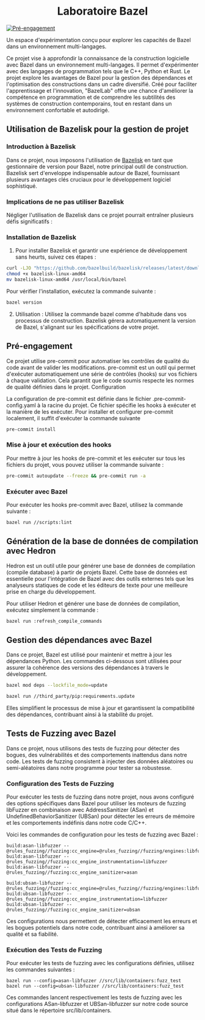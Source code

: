 
<h1 align="center">Laboratoire Bazel</h1>

[![Pré-engagement](https://github.com/ThibFrgsGmz/BazelLab/actions/workflows/pre_commit.yaml/badge.svg)](https://github.com/ThibFrgsGmz/BazelLab/actions/workflows/pre_commit.yaml)

Un espace d'expérimentation conçu pour explorer les capacités de Bazel dans un environnement multi-langages.

Ce projet vise à approfondir la connaissance de la construction logicielle avec Bazel dans un environnement multi-langages. Il permet d'expérimenter avec des langages de programmation tels que le C++, Python et Rust. Le projet explore les avantages de Bazel pour la gestion des dépendances et l'optimisation des constructions dans un cadre diversifié. Créé pour faciliter l'apprentissage et l'innovation, "BazelLab" offre une chance d'améliorer la compétence en programmation et de comprendre les subtilités des systèmes de construction contemporains, tout en restant dans un environnement confortable et autodirigé.

## Utilisation de Bazelisk pour la gestion de projet

### Introduction à Bazelisk

Dans ce projet, nous imposons l'utilisation de [Bazelisk](https://github.com/bazelbuild/bazelisk) en tant que gestionnaire de version pour Bazel, notre principal outil de construction. Bazelisk sert d'enveloppe indispensable autour de Bazel, fournissant plusieurs avantages clés cruciaux pour le développement logiciel sophistiqué.

### Implications de ne pas utiliser Bazelisk

Négliger l'utilisation de Bazelisk dans ce projet pourrait entraîner plusieurs défis significatifs :

### Installation de Bazelisk

1. Pour installer Bazelisk et garantir une expérience de développement sans heurts, suivez ces étapes :

```sh
curl -LJO "https://github.com/bazelbuild/bazelisk/releases/latest/download/bazelisk-linux-amd64"
chmod +x bazelisk-linux-amd64
mv bazelisk-linux-amd64 /usr/local/bin/bazel
```

Pour vérifier l'installation, exécutez la commande suivante :

```sh
bazel version
```

2. Utilisation :
Utilisez la commande bazel comme d'habitude dans vos processus de construction.
Bazelisk gérera automatiquement la version de Bazel, s'alignant sur les spécifications de votre projet.


## Pré-engagement

Ce projet utilise pre-commit pour automatiser les contrôles de qualité du code avant de valider les modifications. pre-commit est un outil qui permet d'exécuter automatiquement une série de contrôles (hooks) sur vos fichiers à chaque validation. Cela garantit que le code soumis respecte les normes de qualité définies dans le projet.
Configuration

La configuration de pre-commit est définie dans le fichier .pre-commit-config.yaml à la racine du projet. Ce fichier spécifie les hooks à exécuter et la manière de les exécuter. Pour installer et configurer pre-commit localement, il suffit d'exécuter la commande suivante

```sh
pre-commit install
```

### Mise à jour et exécution des hooks

Pour mettre à jour les hooks de pre-commit et les exécuter sur tous les fichiers du projet, vous pouvez utiliser la commande suivante :

```sh
pre-commit autoupdate --freeze && pre-commit run -a
```

### Exécuter avec Bazel

Pour exécuter les hooks pre-commit avec Bazel, utilisez la commande suivante :

```sh
bazel run //scripts:lint
```

## Génération de la base de données de compilation avec Hedron

Hedron est un outil utile pour générer une base de données de compilation (compile database) à partir de projets Bazel. Cette base de données est essentielle pour l'intégration de Bazel avec des outils externes tels que les analyseurs statiques de code et les éditeurs de texte pour une meilleure prise en charge du développement.

Pour utiliser Hedron et générer une base de données de compilation, exécutez simplement la commande :

```sh
bazel run :refresh_compile_commands
```

## Gestion des dépendances avec Bazel

Dans ce projet, Bazel est utilisé pour maintenir et mettre à jour les dépendances Python. Les commandes ci-dessous sont utilisées pour assurer la cohérence des versions des dépendances à travers le développement.


```sh
bazel mod deps --lockfile_mode=update
```

```sh
bazel run //third_party/pip:requirements.update
```

Elles simplifient le processus de mise à jour et garantissent la compatibilité des dépendances, contribuant ainsi à la stabilité du projet.


## Tests de Fuzzing avec Bazel

Dans ce projet, nous utilisons des tests de fuzzing pour détecter des bogues, des vulnérabilités et des comportements inattendus dans notre code. Les tests de fuzzing consistent à injecter des données aléatoires ou semi-aléatoires dans notre programme pour tester sa robustesse.

### Configuration des Tests de Fuzzing

Pour exécuter les tests de fuzzing dans notre projet, nous avons configuré des options spécifiques dans Bazel pour utiliser les moteurs de fuzzing libFuzzer en combinaison avec AddressSanitizer (ASan) et UndefinedBehaviorSanitizer (UBSan) pour détecter les erreurs de mémoire et les comportements indéfinis dans notre code C/C++.

Voici les commandes de configuration pour les tests de fuzzing avec Bazel :

```starlark
build:asan-libfuzzer --@rules_fuzzing//fuzzing:cc_engine=@rules_fuzzing//fuzzing/engines:libfuzzer
build:asan-libfuzzer --@rules_fuzzing//fuzzing:cc_engine_instrumentation=libfuzzer
build:asan-libfuzzer --@rules_fuzzing//fuzzing:cc_engine_sanitizer=asan

build:ubsan-libfuzzer --@rules_fuzzing//fuzzing:cc_engine=@rules_fuzzing//fuzzing/engines:libfuzzer
build:ubsan-libfuzzer --@rules_fuzzing//fuzzing:cc_engine_instrumentation=libfuzzer
build:ubsan-libfuzzer --@rules_fuzzing//fuzzing:cc_engine_sanitizer=ubsan
```

Ces configurations nous permettent de détecter efficacement les erreurs et les bogues potentiels dans notre code, contribuant ainsi à améliorer sa qualité et sa fiabilité.

### Exécution des Tests de Fuzzing

Pour exécuter les tests de fuzzing avec les configurations définies, utilisez les commandes suivantes :

```starlark
bazel run --config=asan-libfuzzer //src/lib/containers:fuzz_test
bazel run --config=ubsan-libfuzzer //src/lib/containers:fuzz_test
```

Ces commandes lancent respectivement les tests de fuzzing avec les configurations ASan-libfuzzer et UBSan-libfuzzer sur notre code source situé dans le répertoire src/lib/containers.
